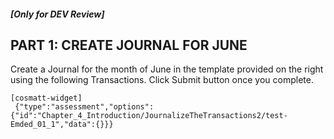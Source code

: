 ##### \[Only for DEV Review\]

## PART 1: CREATE JOURNAL FOR JUNE

Create a Journal for the month of June in the template provided on the right using the following Transactions. Click Submit button once you complete.

```
[cosmatt-widget]
 {"type":"assessment","options":{"id":"Chapter_4_Introduction/JournalizeTheTransactions2/test-Emded_01_1","data":{}}} 
```
